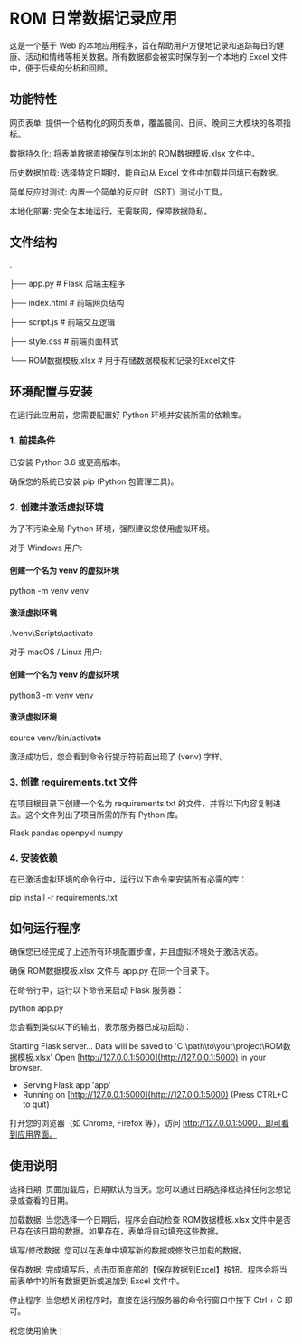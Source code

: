# ROM 日常数据记录应用
这是一个基于 Web 的本地应用程序，旨在帮助用户方便地记录和追踪每日的健康、活动和情绪等相关数据。所有数据都会被实时保存到一个本地的 Excel 文件中，便于后续的分析和回顾。

## 功能特性
网页表单: 提供一个结构化的网页表单，覆盖晨间、日间、晚间三大模块的各项指标。

数据持久化: 将表单数据直接保存到本地的 ROM数据模板.xlsx 文件中。

历史数据加载: 选择特定日期时，能自动从 Excel 文件中加载并回填已有数据。

简单反应时测试: 内置一个简单的反应时（SRT）测试小工具。

本地化部署: 完全在本地运行，无需联网，保障数据隐私。

## 文件结构
.

├── app.py                  # Flask 后端主程序

├── index.html              # 前端网页结构

├── script.js               # 前端交互逻辑

├── style.css               # 前端页面样式

└── ROM数据模板.xlsx        # 用于存储数据模板和记录的Excel文件

## 环境配置与安装
在运行此应用前，您需要配置好 Python 环境并安装所需的依赖库。

### 1. 前提条件

已安装 Python 3.6 或更高版本。

确保您的系统已安装 pip (Python 包管理工具)。

### 2. 创建并激活虚拟环境

为了不污染全局 Python 环境，强烈建议您使用虚拟环境。

对于 Windows 用户:

#### 创建一个名为 venv 的虚拟环境
python -m venv venv

#### 激活虚拟环境
.\venv\Scripts\activate

对于 macOS / Linux 用户:

#### 创建一个名为 venv 的虚拟环境
python3 -m venv venv

#### 激活虚拟环境
source venv/bin/activate

激活成功后，您会看到命令行提示符前面出现了 (venv) 字样。

### 3. 创建 requirements.txt 文件

在项目根目录下创建一个名为 requirements.txt 的文件，并将以下内容复制进去。这个文件列出了项目所需的所有 Python 库。

Flask
pandas
openpyxl
numpy

### 4. 安装依赖

在已激活虚拟环境的命令行中，运行以下命令来安装所有必需的库：

pip install -r requirements.txt

## 如何运行程序
确保您已经完成了上述所有环境配置步骤，并且虚拟环境处于激活状态。

确保 ROM数据模板.xlsx 文件与 app.py 在同一个目录下。

在命令行中，运行以下命令来启动 Flask 服务器：

python app.py

您会看到类似以下的输出，表示服务器已成功启动：

Starting Flask server...
Data will be saved to 'C:\path\to\your\project\ROM数据模板.xlsx'
Open [http://127.0.0.1:5000](http://127.0.0.1:5000) in your browser.
 * Serving Flask app 'app'
 * Running on [http://127.0.0.1:5000](http://127.0.0.1:5000) (Press CTRL+C to quit)

打开您的浏览器（如 Chrome, Firefox 等），访问 http://127.0.0.1:5000，即可看到应用界面。

## 使用说明
选择日期: 页面加载后，日期默认为当天。您可以通过日期选择框选择任何您想记录或查看的日期。

加载数据: 当您选择一个日期后，程序会自动检查 ROM数据模板.xlsx 文件中是否已存在该日期的数据。如果存在，表单将自动填充这些数据。

填写/修改数据: 您可以在表单中填写新的数据或修改已加载的数据。

保存数据: 完成填写后，点击页面底部的【保存数据到Excel】按钮。程序会将当前表单中的所有数据更新或追加到 Excel 文件中。

停止程序: 当您想关闭程序时，直接在运行服务器的命令行窗口中按下 Ctrl + C 即可。

祝您使用愉快！

